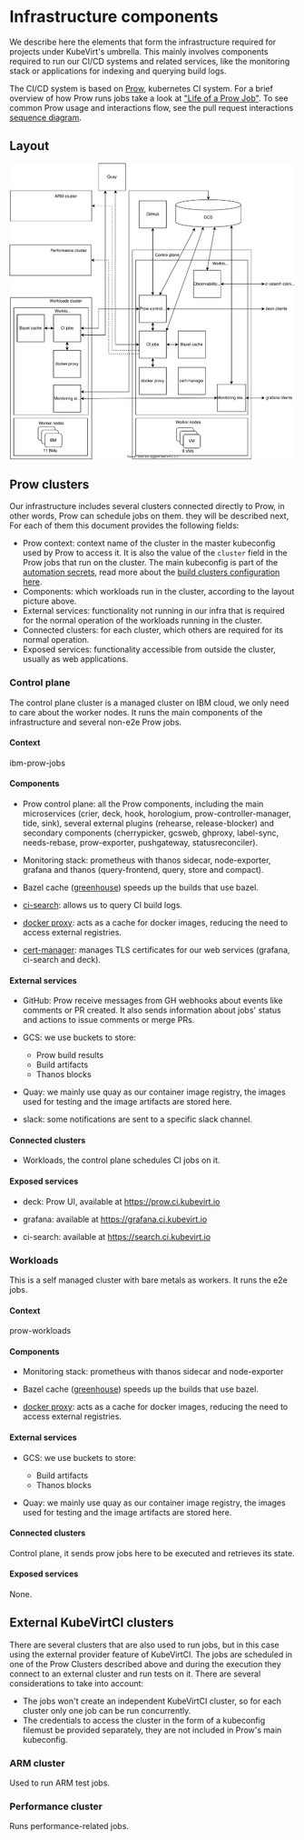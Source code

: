 # Infrastructure components

We describe here the elements that form the infrastructure required for projects
under KubeVirt's umbrella. This mainly involves components required to run our
CI/CD systems and related services, like the monitoring stack or applications for
indexing and querying build logs.

The CI/CD system is based on [Prow], kubernetes CI system. For a brief overview
of how Prow runs jobs take a look at ["Life of a Prow Job"]. To see common Prow
usage and interactions flow, see the pull request interactions [sequence diagram].

## Layout

![infra-layout](infra-layout.svg)

## Prow clusters

Our infrastructure includes several clusters connected directly to Prow, in other
words, Prow can schedule jobs on them. they will be described next, For each of
them this document provides the following fields:

* Prow context: context name of the cluster in the master kubeconfig used by Prow
to access it. It is also the value of the `cluster` field in the Prow jobs that
run on the cluster. The main kubeconfig is part of the [automation secrets], read
more about the [build clusters configuration here].
* Components: which workloads run in the cluster, according to the layout picture
above.
* External services: functionality not running in our infra that is required for
the normal operation of the workloads running in the cluster.
* Connected clusters: for each cluster, which others are required for its normal
operation.
* Exposed services: functionality accessible from outside the cluster, usually as
web applications.

### Control plane

The control plane cluster is a managed cluster on IBM cloud, we only need to care
about the worker nodes. It runs the main components of the infrastructure and
several non-e2e Prow jobs.

#### Context
ibm-prow-jobs

#### Components

* Prow control plane: all the Prow components, including the main microservices
(crier, deck, hook, horologium, prow-controller-manager, tide, sink), several
external plugins (rehearse, release-blocker) and secondary components
(cherrypicker, gcsweb, ghproxy, label-sync, needs-rebase, prow-exporter,
pushgateway, statusreconciler).

* Monitoring stack: prometheus with thanos sidecar, node-exporter, grafana and
thanos (query-frontend, query, store and compact).

* Bazel cache ([greenhouse]) speeds up the builds that use bazel.

* [ci-search]: allows us to query CI build logs.

* [docker proxy]: acts as a cache for docker images, reducing the need to access
external registries.

* [cert-manager]: manages TLS certificates for our web services (grafana, ci-search
and deck).

#### External services

* GitHub: Prow receive messages from GH webhooks about events like comments or PR
created. It also sends information about jobs' status and actions to issue comments
or merge PRs.

* GCS: we use buckets to store:
  * Prow build results
  * Build artifacts
  * Thanos blocks

* Quay: we mainly use quay as our container image registry, the images used for
testing and the image artifacts are stored here.

* slack: some notifications are sent to a specific slack channel.

#### Connected clusters

* Workloads, the control plane schedules CI jobs on it.

#### Exposed services

* deck: Prow UI, available at https://prow.ci.kubevirt.io

* grafana: available at https://grafana.ci.kubevirt.io

* ci-search: available at https://search.ci.kubevirt.io

### Workloads

This is a self managed cluster with bare metals as workers. It runs the e2e jobs.

#### Context

prow-workloads

#### Components

* Monitoring stack: prometheus with thanos sidecar and node-exporter

* Bazel cache ([greenhouse]) speeds up the builds that use bazel.

* [docker proxy]: acts as a cache for docker images, reducing the need to access
external registries.

#### External services

* GCS: we use buckets to store:
  * Build artifacts
  * Thanos blocks

* Quay: we mainly use quay as our container image registry, the images used for
testing and the image artifacts are stored here.

#### Connected clusters

Control plane, it sends prow jobs here to be executed and retrieves its state.

#### Exposed services

None.

## External KubeVirtCI clusters

There are several clusters that are also used to run jobs, but in this case
using the external provider feature of KubeVirtCI. The jobs are scheduled in one
of the Prow Clusters described above and during the execution they connect to an
external cluster and run tests on it. There are several considerations to take
into account:
* The jobs won't create an independent KubeVirtCI cluster, so for each cluster
only one job can be run concurrently.
* The credentials to access the cluster in the form of a kubeconfig filemust be
provided separately, they are not included in Prow's main kubeconfig.

### ARM cluster

Used to run ARM test jobs.

### Performance cluster

Runs performance-related jobs.

[Prow]: https://github.com/kubernetes/test-infra/tree/master/prow#readme
["Life of a Prow Job"]: https://github.com/kubernetes/test-infra/blob/master/prow/life_of_a_prow_job.md
[sequence diagram]: https://raw.githubusercontent.com/kubernetes/test-infra/master/prow/docs/pr-interactions-sequence.svg?sanitize=true
[ci-search]: https://github.com/openshift/ci-search
[docker proxy]: https://github.com/rpardini/docker-registry-proxy
[cert-manager]: https://cert-manager.io/docs/
[greenhouse]: https://github.com/kubernetes/test-infra/tree/master/greenhouse
[automation secrets]: https://github.com/kubevirt/secrets/blob/master/secrets.tar.asc
[build clusters configuration here]: ./how-to-add-a-prow-cluster.md
